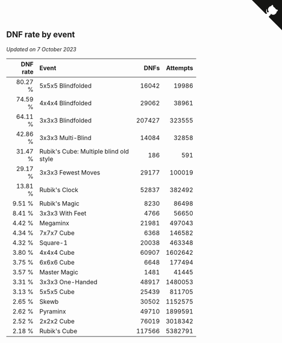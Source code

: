 ## DNF rate by event

*Updated on  7 October 2023*

| DNF rate | Event | DNFs | Attempts |
| ---: | :--- | ---: | ---: |
| 80.27 % | 5x5x5 Blindfolded | 16042 | 19986 |
| 74.59 % | 4x4x4 Blindfolded | 29062 | 38961 |
| 64.11 % | 3x3x3 Blindfolded | 207427 | 323555 |
| 42.86 % | 3x3x3 Multi-Blind | 14084 | 32858 |
| 31.47 % | Rubik's Cube: Multiple blind old style | 186 | 591 |
| 29.17 % | 3x3x3 Fewest Moves | 29177 | 100019 |
| 13.81 % | Rubik's Clock | 52837 | 382492 |
| 9.51 % | Rubik's Magic | 8230 | 86498 |
| 8.41 % | 3x3x3 With Feet | 4766 | 56650 |
| 4.42 % | Megaminx | 21981 | 497043 |
| 4.34 % | 7x7x7 Cube | 6368 | 146582 |
| 4.32 % | Square-1 | 20038 | 463348 |
| 3.80 % | 4x4x4 Cube | 60907 | 1602642 |
| 3.75 % | 6x6x6 Cube | 6648 | 177494 |
| 3.57 % | Master Magic | 1481 | 41445 |
| 3.31 % | 3x3x3 One-Handed | 48917 | 1480053 |
| 3.13 % | 5x5x5 Cube | 25439 | 811705 |
| 2.65 % | Skewb | 30502 | 1152575 |
| 2.62 % | Pyraminx | 49710 | 1899591 |
| 2.52 % | 2x2x2 Cube | 76019 | 3018342 |
| 2.18 % | Rubik's Cube | 117566 | 5382791 |


<a href="https://github.com/jonatanklosko/wca_statistics" class="github-corner" aria-label="View source on Github"><svg width="80" height="80" viewBox="0 0 250 250" style="fill:#151513; color:#fff; position: absolute; top: 0; border: 0; right: 0;" aria-hidden="true"><path d="M0,0 L115,115 L130,115 L142,142 L250,250 L250,0 Z"></path><path d="M128.3,109.0 C113.8,99.7 119.0,89.6 119.0,89.6 C122.0,82.7 120.5,78.6 120.5,78.6 C119.2,72.0 123.4,76.3 123.4,76.3 C127.3,80.9 125.5,87.3 125.5,87.3 C122.9,97.6 130.6,101.9 134.4,103.2" fill="currentColor" style="transform-origin: 130px 106px;" class="octo-arm"></path><path d="M115.0,115.0 C114.9,115.1 118.7,116.5 119.8,115.4 L133.7,101.6 C136.9,99.2 139.9,98.4 142.2,98.6 C133.8,88.0 127.5,74.4 143.8,58.0 C148.5,53.4 154.0,51.2 159.7,51.0 C160.3,49.4 163.2,43.6 171.4,40.1 C171.4,40.1 176.1,42.5 178.8,56.2 C183.1,58.6 187.2,61.8 190.9,65.4 C194.5,69.0 197.7,73.2 200.1,77.6 C213.8,80.2 216.3,84.9 216.3,84.9 C212.7,93.1 206.9,96.0 205.4,96.6 C205.1,102.4 203.0,107.8 198.3,112.5 C181.9,128.9 168.3,122.5 157.7,114.1 C157.9,116.9 156.7,120.9 152.7,124.9 L141.0,136.5 C139.8,137.7 141.6,141.9 141.8,141.8 Z" fill="currentColor" class="octo-body"></path></svg></a><style>.github-corner:hover .octo-arm{animation:octocat-wave 560ms ease-in-out}@keyframes octocat-wave{0%,100%{transform:rotate(0)}20%,60%{transform:rotate(-25deg)}40%,80%{transform:rotate(10deg)}}@media (max-width:500px){.github-corner:hover .octo-arm{animation:none}.github-corner .octo-arm{animation:octocat-wave 560ms ease-in-out}}</style>
